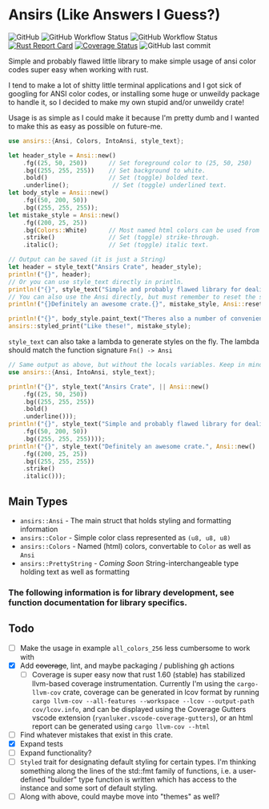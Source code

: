 # Ansirs (Like Answers I Guess?)

![GitHub](https://img.shields.io/github/license/tonyb983/ansirs)
![GitHub Workflow Status](https://img.shields.io/github/workflow/status/tonyb983/ansirs/Rust%20&#40;Cached&#41;?label=Stable)
![GitHub Workflow Status](https://img.shields.io/github/workflow/status/tonyb983/ansirs/Rust%20Nightly%20&#40;Cached&#41;?label=Nightly)
[![Rust Report Card](https://rust-reportcard.xuri.me/badge/github.com/tonyb983/ansirs)](https://rust-reportcard.xuri.me/report/github.com/tonyb983/ansirs)
[![Coverage Status](https://coveralls.io/repos/github/tonyb983/ansirs/badge.svg?branch=main)](https://coveralls.io/github/tonyb983/ansirs?branch=main)
![GitHub last commit](https://img.shields.io/github/last-commit/tonyb983/ansirs)

Simple and probably flawed little library to make simple usage of ansi color codes super easy when working with rust.

I tend to make a lot of shitty little terminal applications and I got sick of googling for ANSI color codes, or installing some huge or unweildy package to handle it, so I decided to make my own stupid and/or unweildy crate!

Usage is as simple as I could make it because I'm pretty dumb and I wanted to make this as easy as possible on future-me.

```rust
use ansirs::{Ansi, Colors, IntoAnsi, style_text};

let header_style = Ansi::new()
    .fg((25, 50, 250))      // Set foreground color to (25, 50, 250)
    .bg((255, 255, 255))    // Set background to white.
    .bold()                 // Set (toggle) bolded text.
    .underline();            // Set (toggle) underlined text.
let body_style = Ansi::new()
    .fg((50, 200, 50))
    .bg((255, 255, 255));
let mistake_style = Ansi::new()
    .fg((200, 25, 25))
    .bg(Colors::White)      // Most named html colors can be used from Colors
    .strike()               // Set (toggle) strike-through.
    .italic();              // Set (toggle) italic text.

// Output can be saved (it is just a String)
let header = style_text("Ansirs Crate", header_style);
println!("{}", header);
// Or you can use style_text directly in println.
println!("{}", style_text("Simple and probably flawed library for dealing with ANSI color codes in rust!", body_style));
// You can also use the Ansi directly, but must remember to reset the style afterwards.
println!("{}Definitely an awesome crate.{}", mistake_style, Ansi::reset());

println!("{}", body_style.paint_text("Theres also a number of convenience functions available."));
ansirs::styled_print("Like these!", mistake_style);
```

`style_text` can also take a lambda to generate styles on the fly. The lambda should match the function signature `Fn() -> Ansi`

```rust
// Same output as above, but without the locals variables. Keep in mind this makes reusing styles more difficult.
use ansirs::{Ansi, IntoAnsi, style_text};

println!("{}", style_text("Ansirs Crate", || Ansi::new()
    .fg((25, 50, 250))
    .bg((255, 255, 255))
    .bold()
    .underline()));
println!("{}", style_text("Simple and probably flawed library for dealing with ANSI color codes in rust!", || Ansi::new()
    .fg((50, 200, 50))
    .bg((255, 255, 255))));
println!("{}", style_text("Definitely an awesome crate.", Ansi::new()
    .fg((200, 25, 25))
    .bg((255, 255, 255))
    .strike()
    .italic()));
```

## Main Types
- `ansirs::Ansi` - The main struct that holds styling and formatting information
- `ansirs::Color` - Simple color class represented as `(u8, u8, u8)`
- `ansirs::Colors` - Named (html) colors, convertable to `Color` as well as `Ansi`
- `ansirs::PrettyString` - *Coming Soon* String-interchangeable type holding text as well as formatting

### The following information is for library development, see function documentation for library specifics.
## Todo
- [ ] Make the usage in example `all_colors_256` less cumbersome to work with
- [x] Add ~~coverage~~, lint, and maybe packaging / publishing gh actions
    - [ ] Coverage is super easy now that rust 1.60 (stable) has stabilized llvm-based coverage instrumentation. Currently I'm using the `cargo-llvm-cov` crate, coverage can be generated in lcov format by running `cargo llvm-cov --all-features --workspace --lcov --output-path cov/lcov.info`, and can be displayed using the Coverage Gutters vscode extension (`ryanluker.vscode-coverage-gutters`), or an html report can be generated using `cargo llvm-cov --html`
- [ ] Find whatever mistakes that exist in this crate.
- [x] Expand tests
- [ ] Expand functionality?
- [ ] `Styled` trait for designating default styling for certain types. I'm thinking something along the lines of the std::fmt family of functions, i.e. a user-defined "builder" type function is written which has access to the instance and some sort of default styling.
- [ ] Along with above, could maybe move into "themes" as well?

<!--
 Copyright (c) 2022 Tony Barbitta
 
 This Source Code Form is subject to the terms of the Mozilla Public
 License, v. 2.0. If a copy of the MPL was not distributed with this
 file, You can obtain one at http://mozilla.org/MPL/2.0/.
-->
